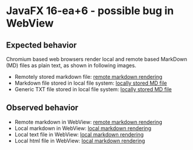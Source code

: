 # JavaFX 16-ea+6 - possible bug in WebView

## Expected behavior

Chromium based web browsers render local and remote based MarkDown (MD) files as plain text, as shown in following images.

* Remotely stored markdown file: [remote markdown rendering](doc/Edge_Chromium_Remote_MarkdownFile.png)
* Markdown file stored in local file system: [locally stored MD file](doc/Edge_Chromium_Local_MarkdownFile.png)
* Generic TXT file stored in local file system: [locally stored MD file](doc/Edge_Chromium_Local_TextFile.png)

## Observed behavior

* Remote markdown in WebView: [remote markdown rendering](doc/WebView_Remote_Markdown.png)
* Local markdown in WebView: [local markdown rendering](doc/WebView_Local_MarkdownFile.png)
* Local text file in WebView: [local markdown rendering](doc/WebView_Local_TextFile.png)
* Local html file in WebView: [local markdown rendering](doc/WebView_Local_HtmlFile.png)

